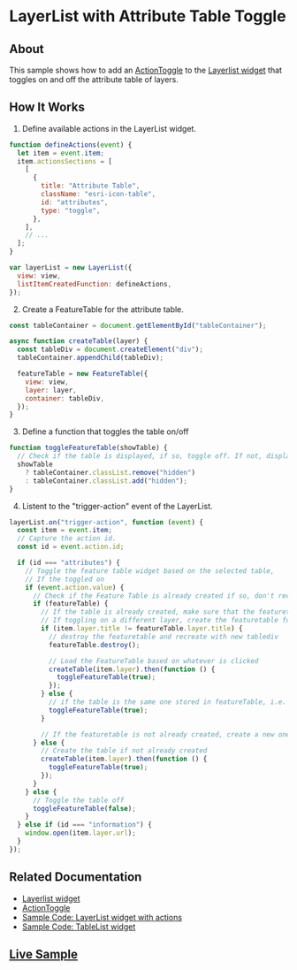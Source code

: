 # LayerList with Attribute Table Toggle

## About

This sample shows how to add an [ActionToggle](https://developers.arcgis.com/javascript/latest/api-reference/esri-support-actions-ActionToggle.html) to the [Layerlist widget](https://developers.arcgis.com/javascript/latest/api-reference/esri-widgets-LayerList.html) that toggles on and off the attribute table of layers.

## How It Works

1. Define available actions in the LayerList widget.

```javascript
function defineActions(event) {
  let item = event.item;
  item.actionsSections = [
    [
      {
        title: "Attribute Table",
        className: "esri-icon-table",
        id: "attributes",
        type: "toggle",
      },
    ],
    // ...
  ];
}

var layerList = new LayerList({
  view: view,
  listItemCreatedFunction: defineActions,
});
```

2. Create a FeatureTable for the attribute table.

```javascript
const tableContainer = document.getElementById("tableContainer");

async function createTable(layer) {
  const tableDiv = document.createElement("div");
  tableContainer.appendChild(tableDiv);

  featureTable = new FeatureTable({
    view: view,
    layer: layer,
    container: tableDiv,
  });
}
```

3. Define a function that toggles the table on/off

```javascript
function toggleFeatureTable(showTable) {
  // Check if the table is displayed, if so, toggle off. If not, display.
  showTable
    ? tableContainer.classList.remove("hidden")
    : tableContainer.classList.add("hidden");
}
```

4. Listent to the "trigger-action" event of the LayerList.

```javascript
layerList.on("trigger-action", function (event) {
  const item = event.item;
  // Capture the action id.
  const id = event.action.id;

  if (id === "attributes") {
    // Toggle the feature table widget based on the selected table,
    // If the toggled on
    if (event.action.value) {
      // Check if the Feature Table is already created if so, don't recreate
      if (featureTable) {
        // If the table is already created, make sure that the featuretable toggle reflects the correct layer.
        // If toggling on a different layer, create the featuretable for that layer and toggle on
        if (item.layer.title != featureTable.layer.title) {
          // destroy the featuretable and recreate with new tablediv
          featureTable.destroy();

          // Load the FeatureTable based on whatever is clicked
          createTable(item.layer).then(function () {
            toggleFeatureTable(true);
          });
        } else {
          // if the table is the same one stored in featureTable, i.e. toggling on/of the same table, no need to recreate.
          toggleFeatureTable(true);
        }

        // If the featuretable is not already created, create a new one and toggle it on
      } else {
        // Create the table if not already created
        createTable(item.layer).then(function () {
          toggleFeatureTable(true);
        });
      }
    } else {
      // Toggle the table off
      toggleFeatureTable(false);
    }
  } else if (id === "information") {
    window.open(item.layer.url);
  }
});
```

## Related Documentation

- [Layerlist widget](https://developers.arcgis.com/javascript/latest/api-reference/esri-widgets-LayerList.html)
- [ActionToggle](https://developers.arcgis.com/javascript/latest/api-reference/)
- [Sample Code: LayerList widget with actions](https://developers.arcgis.com/javascript/latest/sample-code/widgets-layerlist-actions/index.html)
- [Sample Code: TableList widget](https://developers.arcgis.com/javascript/latest/sample-code/widgets-tablelist/index.html)

## [Live Sample](https://esri.github.io/developer-support/web-js/4.x/LayerList-with-attribute-table-toggle/)
